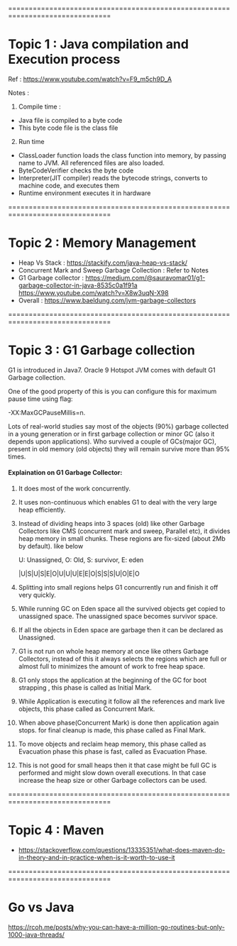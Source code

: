 
===============================================================================
# Topic 1 : Java compilation and Execution process

Ref : https://www.youtube.com/watch?v=F9_m5ch9D_A

Notes :
1) Compile time :
  - Java file is compiled to a byte code
  - This byte code file is the class file

2) Run time
 - ClassLoader function loads the class function into memory, by passing name to JVM. All referenced files are also loaded.
 - ByteCodeVerifier checks the byte code
 - Interpreter(JIT compiler) reads the bytecode strings, converts to machine code, and executes them
 - Runtime environment executes it in hardware


 ===============================================================================

# Topic 2 : Memory Management

- Heap Vs Stack : https://stackify.com/java-heap-vs-stack/
- Concurrent Mark and Sweep Garbage Collection : Refer to Notes
- G1 Garbage collector : https://medium.com/@sauravomar01/g1-garbage-collector-in-java-8535c0a1f91a
https://www.youtube.com/watch?v=X8w3uqN-X98
- Overall : https://www.baeldung.com/jvm-garbage-collectors


===============================================================================

# Topic 3 : G1 Garbage collection

G1 is introduced in Java7. Oracle 9 Hotspot JVM comes with default G1 Garbage collection.

One of the good property of this is you can configure this for maximum pause time using flag:

-XX:MaxGCPauseMillis=n.

Lots of real-world studies say most of the objects (90%) garbage collected in a young generation or in first garbage collection or minor GC (also it depends upon applications). Who survived a couple of GCs(major GC), present in old memory (old objects) they will remain survive more than 95% times.

#### Explaination on G1 Garbage Collector:

1. It does most of the work concurrently.
2. It uses non-continuous which enables G1 to deal with the very large heap efficiently.
3. Instead of dividing heaps into 3 spaces (old) like other Garbage Collectors like CMS (concurrent mark and sweep, Parallel etc), it divides heap memory in small chunks. These regions are fix-sized (about 2Mb by default). like below

    U: Unassigned, O: Old, S: survivor, E: eden

    |U|S|U|S|E|O|U|U|U|E|E|O|S|S|S|U|O|E|O


4. Splitting into small regions helps G1 concurrently run and finish it off very quickly.

5. While running GC on Eden space all the survived objects get copied to unassigned space. The unassigned space becomes survivor space.

6. If all the objects in Eden space are garbage then it can be declared as Unassigned.

7. G1 is not run on whole heap memory at once like others Garbage Collectors, instead of this it always selects the regions which are full or almost full to minimizes the amount of work to free heap space.

8. G1 only stops the application at the beginning of the GC for boot strapping , this phase is called as Initial Mark.

9. While Application is executing it follow all the references and mark live objects, this phase called as Concurrent Mark.

10. When above phase(Concurrent Mark) is done then application again stops. for final cleanup is made, this phase called as Final Mark.

11. To move objects and reclaim heap memory, this phase called as Evacuation phase this phase is fast, called as Evacuation Phase.

12. This is not good for small heaps then it that case might be full GC is performed and might slow down overall executions. In that case increase the heap size or other Garbage collectors can be used.



===============================================================================

# Topic 4 : Maven
- https://stackoverflow.com/questions/13335351/what-does-maven-do-in-theory-and-in-practice-when-is-it-worth-to-use-it



===============================================================================

# Go vs Java

https://rcoh.me/posts/why-you-can-have-a-million-go-routines-but-only-1000-java-threads/
